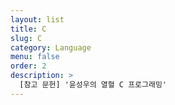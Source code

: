 ```yaml
---
layout: list
title: C
slug: C
category: Language
menu: false
order: 2
description: >
  [참고 문헌] '윤성우의 열혈 C 프로그래밍'
---
```

